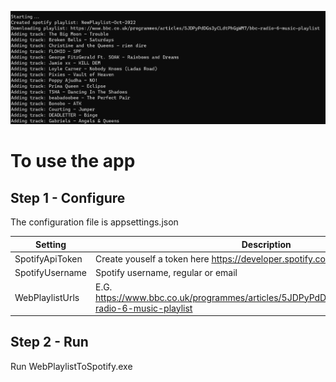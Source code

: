 ![App Screenshot](AppScreenshot.png)

# To use the app

## Step 1 - Configure

The configuration file is appsettings.json

|Setting|Description|
|-------|-----------|
|SpotifyApiToken|Create youself a token here https://developer.spotify.com/|
|SpotifyUsername|Spotify username, regular or email|
|WebPlaylistUrls|E.G. https://www.bbc.co.uk/programmes/articles/5JDPyPdDGs3yCLdtPhGgWM7/bbc-radio-6-music-playlist|

## Step 2 - Run

Run WebPlaylistToSpotify.exe

